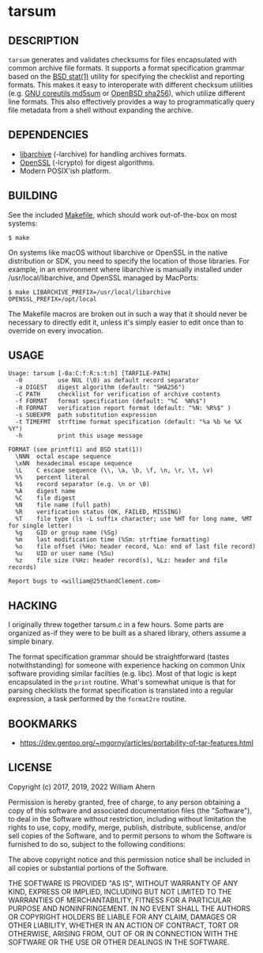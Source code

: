 # tarsum

## DESCRIPTION

`tarsum` generates and validates checksums for files encapsulated with
common archive file formats. It supports a format specification grammar
based on the [BSD stat(1)](https://man.openbsd.org/stat.1) utility for
specifying the checklist and reporting formats. This makes it easy to
interoperate with different checksum utilities (e.g. [GNU coreutils md5sum](https://www.gnu.org/software/coreutils/manual/html_node/md5sum-invocation.html)
or [OpenBSD sha256](https://man.openbsd.org/sha256.1)), which utilize
different line formats. This also effectively provides a way to
programmatically query file metadata from a shell without expanding the
archive.

## DEPENDENCIES

- [libarchive](https://www.libarchive.org/) (-larchive) for handling archives formats.
- [OpenSSL](https://www.openssl.org/) (-lcrypto) for digest algorithms.
- Modern POSIX'ish platform.

## BUILDING

See the included [Makefile](Makefile), which should work out-of-the-box
on most systems:

```
$ make
```

On systems like macOS without libarchive or OpenSSL in the native
distribution or SDK, you need to specify the location of those libraries.
For example, in an environment where libarchive is manually installed under
/usr/local/libarchive, and OpenSSL managed by MacPorts:

```
$ make LIBARCHIVE_PREFIX=/usr/local/libarchive OPENSSL_PREFIX=/opt/local
```

The Makefile macros are broken out in such a way that it should never be
necessary to directly edit it, unless it's simply easier to edit once than
to override on every invocation.

## USAGE

```
Usage: tarsum [-0a:C:f:R:s:t:h] [TARFILE-PATH]
  -0          use NUL (\0) as default record separator
  -a DIGEST   digest algorithm (default: "SHA256")
  -C PATH     checklist for verification of archive contents
  -f FORMAT   format specification (default: "%C  %N%$")
  -R FORMAT   verification report format (default: "%N: %R%$" )
  -s SUBEXPR  path substitution expression
  -t TIMEFMT  strftime format specification (default: "%a %b %e %X %Y")
  -h          print this usage message

FORMAT (see printf(1) and BSD stat(1))
  \NNN  octal escape sequence
  \xNN  hexadecimal escape sequence
  \L    C escape sequence (\\, \a, \b, \f, \n, \r, \t, \v)
  %%    percent literal
  %$    record separator (e.g. \n or \0)
  %A    digest name
  %C    file digest
  %N    file name (full path)
  %R    verification status (OK, FAILED, MISSING)
  %T    file type (ls -L suffix character; use %HT for long name, %MT for single letter)
  %g    GID or group name (%Sg)
  %m    last modification time (%Sm: strftime formatting)
  %o    file offset (%Ho: header record, %Lo: end of last file record)
  %u    UID or user name (%Su)
  %z    file size (%Hz: header record(s), %Lz: header and file records)

Report bugs to <william@25thandClement.com>
```

## HACKING

I originally threw together tarsum.c in a few hours. Some parts are
organized as-if they were to be built as a shared library, others assume a
simple binary.

The format specification grammar should be straightforward (tastes
notwithstanding) for someone with experience hacking on common Unix
software providing similar facilties (e.g. libc). Most of that logic is kept
encapsulated in the `print` routine. What's somewhat unique is that for
parsing checklists the format specification is translated into a regular
expression, a task performed by the `format2re` routine.

## BOOKMARKS

* https://dev.gentoo.org/~mgorny/articles/portability-of-tar-features.html

## LICENSE

Copyright (c) 2017, 2019, 2022  William Ahern

Permission is hereby granted, free of charge, to any person obtaining a copy
of this software and associated documentation files (the "Software"), to
deal in the Software without restriction, including without limitation the
rights to use, copy, modify, merge, publish, distribute, sublicense, and/or
sell copies of the Software, and to permit persons to whom the Software is
furnished to do so, subject to the following conditions:

The above copyright notice and this permission notice shall be included in
all copies or substantial portions of the Software.

THE SOFTWARE IS PROVIDED "AS IS", WITHOUT WARRANTY OF ANY KIND, EXPRESS OR
IMPLIED, INCLUDING BUT NOT LIMITED TO THE WARRANTIES OF MERCHANTABILITY,
FITNESS FOR A PARTICULAR PURPOSE AND NONINFRINGEMENT. IN NO EVENT SHALL THE
AUTHORS OR COPYRIGHT HOLDERS BE LIABLE FOR ANY CLAIM, DAMAGES OR OTHER
LIABILITY, WHETHER IN AN ACTION OF CONTRACT, TORT OR OTHERWISE, ARISING
FROM, OUT OF OR IN CONNECTION WITH THE SOFTWARE OR THE USE OR OTHER DEALINGS
IN THE SOFTWARE.

